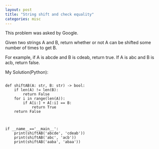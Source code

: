```yaml
---
layout: post
title: "String shift and check equality"
categories: misc
---
```


This problem was asked by Google.

Given two strings A and B, return whether or not A can be shifted some number of times to get B.

For example, if A is abcde and B is cdeab, return true. If A is abc and B is acb, return false.


My Solution(Python):
```

def shiftAB(A: str, B: str) -> bool:
    if len(A) != len(B):
        return False
    for i in range(len(A)):
        if A[i:] + A[:i] == B:
            return True
    return False



if __name__=='__main__':
    print(shiftAB('abcde', 'cdeab'))
    print(shiftAB('abc', 'acb'))
    print(shiftAB('aaba', 'abaa'))
```
